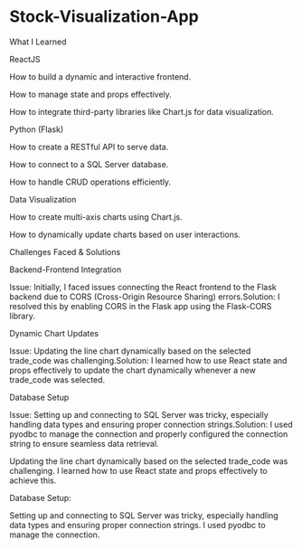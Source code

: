 # Stock-Visualization-App

What I Learned

ReactJS

How to build a dynamic and interactive frontend.

How to manage state and props effectively.

How to integrate third-party libraries like Chart.js for data visualization.

Python (Flask)

How to create a RESTful API to serve data.

How to connect to a SQL Server database.

How to handle CRUD operations efficiently.

Data Visualization

How to create multi-axis charts using Chart.js.

How to dynamically update charts based on user interactions.

Challenges Faced & Solutions

Backend-Frontend Integration

Issue: Initially, I faced issues connecting the React frontend to the Flask backend due to CORS (Cross-Origin Resource Sharing) errors.Solution: I resolved this by enabling CORS in the Flask app using the Flask-CORS library.

Dynamic Chart Updates

Issue: Updating the line chart dynamically based on the selected trade_code was challenging.Solution: I learned how to use React state and props effectively to update the chart dynamically whenever a new trade_code was selected.

Database Setup

Issue: Setting up and connecting to SQL Server was tricky, especially handling data types and ensuring proper connection strings.Solution: I used pyodbc to manage the connection and properly configured the connection string to ensure seamless data retrieval.

Updating the line chart dynamically based on the selected trade_code was challenging. I learned how to use React state and props effectively to achieve this.

Database Setup:

Setting up and connecting to SQL Server was tricky, especially handling data types and ensuring proper connection strings. I used pyodbc to manage the connection.
